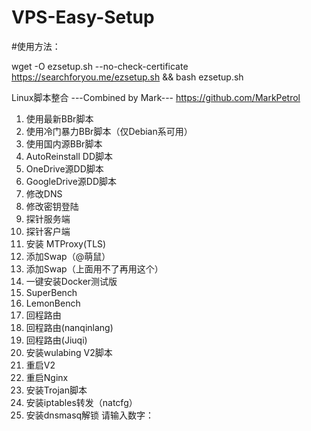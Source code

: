 # VPS-Easy-Setup

#使用方法：  
  
wget -O ezsetup.sh --no-check-certificate https://searchforyou.me/ezsetup.sh && bash ezsetup.sh  

 Linux脚本整合
	---Combined by Mark---
	https://github.com/MarkPetrol
1.  使用最新BBr脚本
2.  使用冷门暴力BBr脚本（仅Debian系可用）
3.  使用国内源BBr脚本
4.  AutoReinstall DD脚本
5.  OneDrive源DD脚本
6.  GoogleDrive源DD脚本
7.  修改DNS
8.  修改密钥登陆
9.  探针服务端
10. 探针客户端
11. 安装 MTProxy(TLS)
12. 添加Swap（@萌鼠）
13. 添加Swap（上面用不了再用这个）
14. 一键安装Docker测试版
15. SuperBench
16. LemonBench
17. 回程路由
18. 回程路由(nanqinlang)
19. 回程路由(Jiuqi)
20. 安装wulabing V2脚本
21. 重启V2
22. 重启Nginx
23. 安装Trojan脚本
24. 安装iptables转发（natcfg）
25. 安装dnsmasq解锁
请输入数字：
